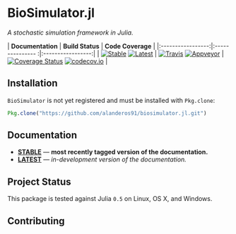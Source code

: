 # BioSimulator.jl

*A stochastic simulation framework in Julia.*

| **Documentation** | **Build Status** | **Code Coverage** |
|:-----------------:|:--------------- :|:-----------------:|
| [![Stable][docs-stable-img]][docs-stable-url] [![Latest][docs-latest-img]][docs-latest-url] | [![Travis][travis-img]][travis-url] [![Appveyor][appveyor-img]][appveyor-url] | [![Coverage Status][coveralls-img]][coveralls-url] [![codecov.io][codecov-img]][codecov-url] |

## Installation

`BioSimulator` is not yet registered and must be installed with `Pkg.clone`:

```julia
Pkg.clone("https://github.com/alanderos91/biosimulator.jl.git")
```

## Documentation

- [**STABLE**][docs-stable-url] &mdash; **most recently tagged version of the documentation.**
- [**LATEST**][docs-latest-url] &mdash; *in-development version of the documentation.*

## Project Status

This package is tested against Julia `0.5` on Linux, OS X, and Windows.

## Contributing

[docs-latest-img]: https://img.shields.io/badge/docs-latest-blue.svg
[docs-latest-url]: https://alanderos91.github.io/BioSimulator.jl/latest/

[docs-stable-img]: https://img.shields.io/badge/docs-stable-blue.svg
[docs-stable-url]: https://alanderos91.github.io/BioSimulator.jl/stable

[travis-img]: https://travis-ci.org/alanderos91/BioSimulator.jl.svg?branch=master
[travis-url]: https://travis-ci.org/alanderos91/BioSimulator.jl

[appveyor-img]: https://ci.appveyor.com/api/projects/status/xnug0ey8xpx8we48?svg=true
[appveyor-url]: https://ci.appveyor.com/project/alanderos91/biosimulator-jl

[issues-url]: https://github.com/alanderos91/BioSimulator.jl/issues

[coveralls-img]: https://coveralls.io/repos/github/alanderos91/BioSimulator.jl/badge.svg?branch=master
[coveralls-url]: https://coveralls.io/github/alanderos91/BioSimulator.jl?branch=master

[codecov-img]: https://codecov.io/gh/alanderos91/BioSimulator.jl/branch/master/graph/badge.svg
[codecov-url]: https://codecov.io/gh/alanderos91/BioSimulator.jl

